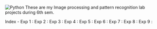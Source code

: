 ![Python](https://img.shields.io/badge/Python-3.8-blue)
These are my Image processing and pattern recognition lab projects during 6th sem.

Index -
Exp 1 :
Exp 2 :
Exp 3 :
Exp 4 :
Exp 5 :
Exp 6 :
Exp 7 :
Exp 8 :
Exp 9 :
